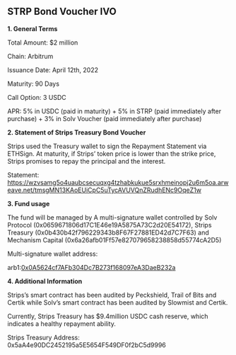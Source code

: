 ## STRP Bond Voucher IVO

**1. General Terms** 

Total Amount: $2 million 

Chain: Arbitrum

Issuance Date: April 12th, 2022 

Maturity: 90 Days 

Call Option: 3 USDC 

APR: 5% in USDC (paid in maturity) + 5% in STRP (paid immediately after purchase) + 3% in Solv Voucher (paid immediately after purchase)

 

**2. Statement of Strips Treasury Bond Voucher**

Strips used the Treasury wallet to sign the Repayment Statement via ETHSign. At maturity, if Strips’ token price is lower than the strike price, Strips promises to repay the principal and the interest.

 

Statement: https://wzvsamg5o4uaubcsecuqxg4tzhabkukue5srxhmeinopj2u6m5oa.arweave.net/tmsgMN13KAoEUiCpC5uTycAVUVQnZRudhENc9OqeZ1w

 

**3. Fund usage**

The fund will be managed by A multi-signature wallet controlled by Solv Protocol (0x0659671806d17C1E46e19A5875A73C2d20E54172), Strips Treasury (0x0b430b42f796229343b8F67F27881ED42d7C7F63) and Mechanism Capital (0x6a26afb01Ff57e827079658238858d55774cA2D5)

 

Multi-signature wallet address: 

arb1:[0x0A5624cf7AFb304Dc7B273f168097eA3DaeB232a](https://arbiscan.io/address/0x0A5624cf7AFb304Dc7B273f168097eA3DaeB232a)

 

**4. Additional Information**

Strips’s smart contract has been audited by Peckshield, Trail of Bits and Certik while Solv’s smart contract has been audited by Slowmist and Certik. 

Currently, Strips Treasury has $9.4million USDC cash reserve, which indicates a healthy repayment ability.

Strips Treasury Address:  0x5aA4e90DC2452195a5E5654F549DF0f2bC5d9996


 
